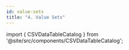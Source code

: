 ```yaml
---
id: value-sets
title: "4. Value Sets"
---
```




import { CSVDataTableCatalog } from '@site/src/components/CSVDataTableCatalog';

<CSVDataTableCatalog csvUrl="/data/value-sets.csv" />
